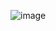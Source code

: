 ![image](https://github.com/pratishthachaurasiya6/User-Dashboard/assets/157476503/0b55eb9d-e1ca-4443-af43-43d0d2d370a8)
